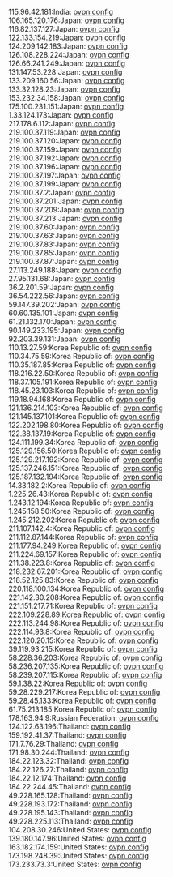 115.96.42.181:India: [ovpn config](vpn/115_96_42_181.ovpn)  
106.165.120.176:Japan: [ovpn config](vpn/106_165_120_176.ovpn)  
116.82.137.127:Japan: [ovpn config](vpn/116_82_137_127.ovpn)  
122.133.154.219:Japan: [ovpn config](vpn/122_133_154_219.ovpn)  
124.209.142.183:Japan: [ovpn config](vpn/124_209_142_183.ovpn)  
126.108.228.224:Japan: [ovpn config](vpn/126_108_228_224.ovpn)  
126.66.241.249:Japan: [ovpn config](vpn/126_66_241_249.ovpn)  
131.147.53.228:Japan: [ovpn config](vpn/131_147_53_228.ovpn)  
133.209.160.56:Japan: [ovpn config](vpn/133_209_160_56.ovpn)  
133.32.128.23:Japan: [ovpn config](vpn/133_32_128_23.ovpn)  
153.232.34.158:Japan: [ovpn config](vpn/153_232_34_158.ovpn)  
175.100.231.151:Japan: [ovpn config](vpn/175_100_231_151.ovpn)  
1.33.124.173:Japan: [ovpn config](vpn/1_33_124_173.ovpn)  
217.178.6.112:Japan: [ovpn config](vpn/217_178_6_112.ovpn)  
219.100.37.119:Japan: [ovpn config](vpn/219_100_37_119.ovpn)  
219.100.37.120:Japan: [ovpn config](vpn/219_100_37_120.ovpn)  
219.100.37.159:Japan: [ovpn config](vpn/219_100_37_159.ovpn)  
219.100.37.192:Japan: [ovpn config](vpn/219_100_37_192.ovpn)  
219.100.37.196:Japan: [ovpn config](vpn/219_100_37_196.ovpn)  
219.100.37.197:Japan: [ovpn config](vpn/219_100_37_197.ovpn)  
219.100.37.199:Japan: [ovpn config](vpn/219_100_37_199.ovpn)  
219.100.37.2:Japan: [ovpn config](vpn/219_100_37_2.ovpn)  
219.100.37.201:Japan: [ovpn config](vpn/219_100_37_201.ovpn)  
219.100.37.209:Japan: [ovpn config](vpn/219_100_37_209.ovpn)  
219.100.37.213:Japan: [ovpn config](vpn/219_100_37_213.ovpn)  
219.100.37.60:Japan: [ovpn config](vpn/219_100_37_60.ovpn)  
219.100.37.63:Japan: [ovpn config](vpn/219_100_37_63.ovpn)  
219.100.37.83:Japan: [ovpn config](vpn/219_100_37_83.ovpn)  
219.100.37.85:Japan: [ovpn config](vpn/219_100_37_85.ovpn)  
219.100.37.87:Japan: [ovpn config](vpn/219_100_37_87.ovpn)  
27.113.249.188:Japan: [ovpn config](vpn/27_113_249_188.ovpn)  
27.95.131.68:Japan: [ovpn config](vpn/27_95_131_68.ovpn)  
36.2.201.59:Japan: [ovpn config](vpn/36_2_201_59.ovpn)  
36.54.222.56:Japan: [ovpn config](vpn/36_54_222_56.ovpn)  
59.147.39.202:Japan: [ovpn config](vpn/59_147_39_202.ovpn)  
60.60.135.101:Japan: [ovpn config](vpn/60_60_135_101.ovpn)  
61.21.132.170:Japan: [ovpn config](vpn/61_21_132_170.ovpn)  
90.149.233.195:Japan: [ovpn config](vpn/90_149_233_195.ovpn)  
92.203.39.131:Japan: [ovpn config](vpn/92_203_39_131.ovpn)  
110.13.27.59:Korea Republic of: [ovpn config](vpn/110_13_27_59.ovpn)  
110.34.75.59:Korea Republic of: [ovpn config](vpn/110_34_75_59.ovpn)  
110.35.187.85:Korea Republic of: [ovpn config](vpn/110_35_187_85.ovpn)  
118.216.22.50:Korea Republic of: [ovpn config](vpn/118_216_22_50.ovpn)  
118.37.105.191:Korea Republic of: [ovpn config](vpn/118_37_105_191.ovpn)  
118.45.23.103:Korea Republic of: [ovpn config](vpn/118_45_23_103.ovpn)  
119.18.94.168:Korea Republic of: [ovpn config](vpn/119_18_94_168.ovpn)  
121.136.214.103:Korea Republic of: [ovpn config](vpn/121_136_214_103.ovpn)  
121.145.137.101:Korea Republic of: [ovpn config](vpn/121_145_137_101.ovpn)  
122.202.198.80:Korea Republic of: [ovpn config](vpn/122_202_198_80.ovpn)  
122.38.137.19:Korea Republic of: [ovpn config](vpn/122_38_137_19.ovpn)  
124.111.199.34:Korea Republic of: [ovpn config](vpn/124_111_199_34.ovpn)  
125.129.156.50:Korea Republic of: [ovpn config](vpn/125_129_156_50.ovpn)  
125.129.217.192:Korea Republic of: [ovpn config](vpn/125_129_217_192.ovpn)  
125.137.246.151:Korea Republic of: [ovpn config](vpn/125_137_246_151.ovpn)  
125.187.132.194:Korea Republic of: [ovpn config](vpn/125_187_132_194.ovpn)  
14.33.182.2:Korea Republic of: [ovpn config](vpn/14_33_182_2.ovpn)  
1.225.26.43:Korea Republic of: [ovpn config](vpn/1_225_26_43.ovpn)  
1.243.12.194:Korea Republic of: [ovpn config](vpn/1_243_12_194.ovpn)  
1.245.158.50:Korea Republic of: [ovpn config](vpn/1_245_158_50.ovpn)  
1.245.212.202:Korea Republic of: [ovpn config](vpn/1_245_212_202.ovpn)  
211.107.142.4:Korea Republic of: [ovpn config](vpn/211_107_142_4.ovpn)  
211.112.87.144:Korea Republic of: [ovpn config](vpn/211_112_87_144.ovpn)  
211.177.94.249:Korea Republic of: [ovpn config](vpn/211_177_94_249.ovpn)  
211.224.69.157:Korea Republic of: [ovpn config](vpn/211_224_69_157.ovpn)  
211.38.223.8:Korea Republic of: [ovpn config](vpn/211_38_223_8.ovpn)  
218.232.67.201:Korea Republic of: [ovpn config](vpn/218_232_67_201.ovpn)  
218.52.125.83:Korea Republic of: [ovpn config](vpn/218_52_125_83.ovpn)  
220.118.100.134:Korea Republic of: [ovpn config](vpn/220_118_100_134.ovpn)  
221.142.30.208:Korea Republic of: [ovpn config](vpn/221_142_30_208.ovpn)  
221.151.217.71:Korea Republic of: [ovpn config](vpn/221_151_217_71.ovpn)  
222.109.228.89:Korea Republic of: [ovpn config](vpn/222_109_228_89.ovpn)  
222.113.244.98:Korea Republic of: [ovpn config](vpn/222_113_244_98.ovpn)  
222.114.93.8:Korea Republic of: [ovpn config](vpn/222_114_93_8.ovpn)  
222.120.20.15:Korea Republic of: [ovpn config](vpn/222_120_20_15.ovpn)  
39.119.93.215:Korea Republic of: [ovpn config](vpn/39_119_93_215.ovpn)  
58.228.36.203:Korea Republic of: [ovpn config](vpn/58_228_36_203.ovpn)  
58.236.207.135:Korea Republic of: [ovpn config](vpn/58_236_207_135.ovpn)  
58.239.207.115:Korea Republic of: [ovpn config](vpn/58_239_207_115.ovpn)  
59.1.38.22:Korea Republic of: [ovpn config](vpn/59_1_38_22.ovpn)  
59.28.229.217:Korea Republic of: [ovpn config](vpn/59_28_229_217.ovpn)  
59.28.45.133:Korea Republic of: [ovpn config](vpn/59_28_45_133.ovpn)  
61.75.213.185:Korea Republic of: [ovpn config](vpn/61_75_213_185.ovpn)  
178.163.94.9:Russian Federation: [ovpn config](vpn/178_163_94_9.ovpn)  
124.122.63.196:Thailand: [ovpn config](vpn/124_122_63_196.ovpn)  
159.192.41.37:Thailand: [ovpn config](vpn/159_192_41_37.ovpn)  
171.7.76.29:Thailand: [ovpn config](vpn/171_7_76_29.ovpn)  
171.98.30.244:Thailand: [ovpn config](vpn/171_98_30_244.ovpn)  
184.22.123.32:Thailand: [ovpn config](vpn/184_22_123_32.ovpn)  
184.22.126.27:Thailand: [ovpn config](vpn/184_22_126_27.ovpn)  
184.22.12.174:Thailand: [ovpn config](vpn/184_22_12_174.ovpn)  
184.22.244.45:Thailand: [ovpn config](vpn/184_22_244_45.ovpn)  
49.228.165.128:Thailand: [ovpn config](vpn/49_228_165_128.ovpn)  
49.228.193.172:Thailand: [ovpn config](vpn/49_228_193_172.ovpn)  
49.228.195.143:Thailand: [ovpn config](vpn/49_228_195_143.ovpn)  
49.228.225.113:Thailand: [ovpn config](vpn/49_228_225_113.ovpn)  
104.208.30.246:United States: [ovpn config](vpn/104_208_30_246.ovpn)  
139.180.147.96:United States: [ovpn config](vpn/139_180_147_96.ovpn)  
163.182.174.159:United States: [ovpn config](vpn/163_182_174_159.ovpn)  
173.198.248.39:United States: [ovpn config](vpn/173_198_248_39.ovpn)  
173.233.73.3:United States: [ovpn config](vpn/173_233_73_3.ovpn)  
